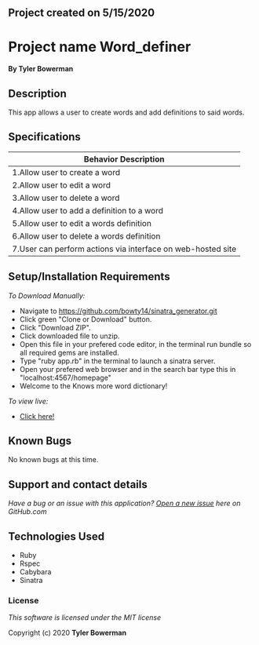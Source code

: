 ## Project created on 5/15/2020

# Project name Word_definer

#### By **Tyler Bowerman**

## Description

This app allows a user to create words and add definitions to said words.

## Specifications

|   Behavior Description       |
|------------------------------|
|1.Allow user to create a word |
|2.Allow user to edit a word   |
|3.Allow user to delete a word |
|4.Allow user to add a definition to a word|
|5.Allow user to edit a words definition|
|6.Allow user to delete a words definition|
|7.User can perform actions via interface on web-hosted site|


## Setup/Installation Requirements
_To Download Manually:_
* Navigate to https://github.com/bowty14/sinatra_generator.git
* Click green "Clone or Download" button.
* Click "Download ZIP".
* Click downloaded file to unzip.
* Open this file in your prefered code editor, in the terminal run bundle so all required gems are installed.
* Type "ruby app.rb" in the terminal to launch a sinatra server.
* Open your prefered web browser and in the search bar type this in "localhost:4567/homepage"
* Welcome to the Knows more word dictionary!

_To view live:_
* [Click here!](https://frozen-peak-24421.herokuapp.com/)

## Known Bugs
No known bugs at this time.

## Support and contact details
_Have a bug or an issue with this application? [Open a new issue](https://github.com/bowty14/word_definer/issues) here on GitHub.com_

## Technologies Used
* Ruby
* Rspec
* Cabybara
* Sinatra
### License

*This software is licensed under the MIT license* 

Copyright (c) 2020 **Tyler Bowerman**
